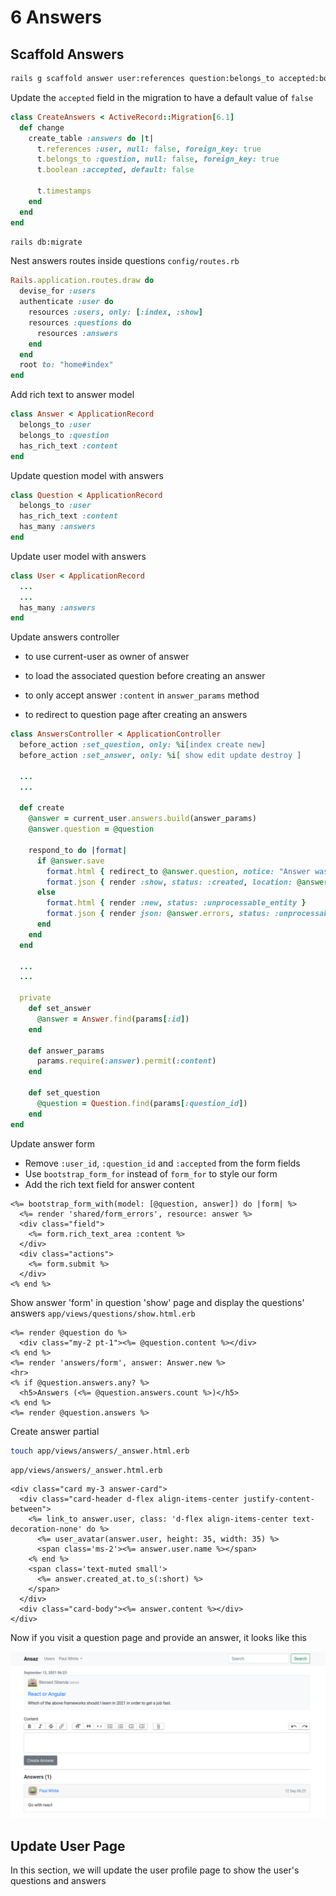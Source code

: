 # 6 Answers

## Scaffold Answers

```bash
rails g scaffold answer user:references question:belongs_to accepted:boolean --skip-stylesheets
```

Update the `accepted` field in the migration to have a default value of `false`

```ruby
class CreateAnswers < ActiveRecord::Migration[6.1]
  def change
    create_table :answers do |t|
      t.references :user, null: false, foreign_key: true
      t.belongs_to :question, null: false, foreign_key: true
      t.boolean :accepted, default: false

      t.timestamps
    end
  end
end
```

```bash
rails db:migrate
```

Nest answers routes inside questions
`config/routes.rb`

```ruby
Rails.application.routes.draw do
  devise_for :users
  authenticate :user do
    resources :users, only: [:index, :show]
    resources :questions do
      resources :answers
    end
  end
  root to: "home#index"
end
```

Add rich text to answer model

```ruby
class Answer < ApplicationRecord
  belongs_to :user
  belongs_to :question
  has_rich_text :content
end
```

Update question model with answers

```ruby
class Question < ApplicationRecord
  belongs_to :user
  has_rich_text :content
  has_many :answers
end
```

Update user model with answers

```ruby
class User < ApplicationRecord
  ...
  ...
  has_many :answers
end
```

Update answers controller

- to use current-user as owner of answer

- to load the associated question before creating an answer

- to only accept answer `:content` in `answer_params` method

- to redirect to question page after creating an answers

```ruby
class AnswersController < ApplicationController
  before_action :set_question, only: %i[index create new]
  before_action :set_answer, only: %i[ show edit update destroy ]

  ...
  ...

  def create
    @answer = current_user.answers.build(answer_params)
    @answer.question = @question

    respond_to do |format|
      if @answer.save
        format.html { redirect_to @answer.question, notice: "Answer was successfully created." }
        format.json { render :show, status: :created, location: @answer }
      else
        format.html { render :new, status: :unprocessable_entity }
        format.json { render json: @answer.errors, status: :unprocessable_entity }
      end
    end
  end

  ...
  ...

  private
    def set_answer
      @answer = Answer.find(params[:id])
    end

    def answer_params
      params.require(:answer).permit(:content)
    end

    def set_question
      @question = Question.find(params[:question_id])
    end
end
```

Update answer form

- Remove `:user_id`, `:question_id` and `:accepted` from the form fields
- Use `bootstrap_form_for` instead of `form_for` to style our form
- Add the rich text field for answer content

```erb
<%= bootstrap_form_with(model: [@question, answer]) do |form| %>
  <%= render 'shared/form_errors', resource: answer %>
  <div class="field">
    <%= form.rich_text_area :content %>
  </div>
  <div class="actions">
    <%= form.submit %>
  </div>
<% end %>
```

Show answer 'form' in question 'show' page and display the questions' answers
`app/views/questions/show.html.erb`

```erb
<%= render @question do %>
  <div class="my-2 pt-1"><%= @question.content %></div>
<% end %>
<%= render 'answers/form', answer: Answer.new %>
<hr>
<% if @question.answers.any? %>
  <h5>Answers (<%= @question.answers.count %>)</h5>
<% end %>
<%= render @question.answers %>
```

Create answer partial

```bash
touch app/views/answers/_answer.html.erb
```

`app/views/answers/_answer.html.erb`

```erb
<div class="card my-3 answer-card">
  <div class="card-header d-flex align-items-center justify-content-between">
    <%= link_to answer.user, class: 'd-flex align-items-center text-decoration-none' do %>
      <%= user_avatar(answer.user, height: 35, width: 35) %>
      <span class='ms-2'><%= answer.user.name %></span>
    <% end %>
    <span class='text-muted small'>
      <%= answer.created_at.to_s(:short) %>
    </span>
  </div>
  <div class="card-body"><%= answer.content %></div>
</div>
```

Now if you visit a question page and provide an answer, it looks like this

![Question Page with Answers](./question-with-answers.png)

## Update User Page

In this section, we will update the user profile page to show the user's questions and answers
